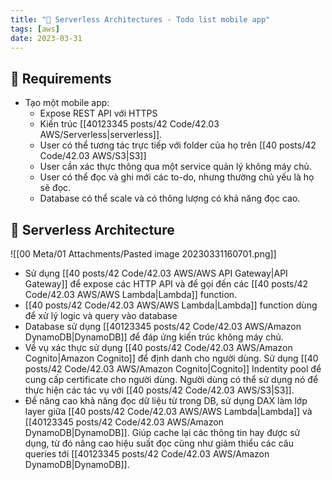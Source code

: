 ```yaml
---
title: "🌱 Serverless Architectures - Todo list mobile app"
tags: [aws]
date: 2023-03-31
---
```


## 🌿 Requirements
- Tạo một mobile app:
	- Expose REST API với HTTPS
	- Kiến trúc [[40123345 posts/42 Code/42.03 AWS/Serverless|serverless]].
	- User có thể tương tác trực tiếp với folder của họ trên [[40 posts/42 Code/42.03 AWS/S3|S3]]
	- User cần xác thực thông qua một service quản lý không máy chủ.
	- User có thể đọc và ghi mới các to-do, nhưng thường chủ yếu là họ sẽ đọc.
	- Database có thể scale và có thông lượng có khả năng đọc cao.

## 🌿 Serverless Architecture 
![[00 Meta/01 Attachments/Pasted image 20230331160701.png]]

- Sử dụng [[40 posts/42 Code/42.03 AWS/AWS API Gateway|API Gateway]] để expose các HTTP API và để gọi đến các [[40 posts/42 Code/42.03 AWS/AWS Lambda|Lambda]] function.
- [[40 posts/42 Code/42.03 AWS/AWS Lambda|Lambda]] function dùng để xử lý logic và query vào database
- Database sử dụng [[40123345 posts/42 Code/42.03 AWS/Amazon DynamoDB|DynamoDB]] để đáp ứng kiến trúc không máy chủ.
- Về vụ xác thực sử dụng [[40 posts/42 Code/42.03 AWS/Amazon Cognito|Amazon Cognito]] để định danh cho người dùng. Sử dụng [[40 posts/42 Code/42.03 AWS/Amazon Cognito|Cognito]] Indentity pool để cung cấp certificate cho người dùng. Người dùng có thể sử dụng nó để thực hiện các tác vụ với [[40 posts/42 Code/42.03 AWS/S3|S3]].
- Để nâng cao khả năng đọc dữ liệu từ trong DB, sử dụng DAX làm lớp layer giữa [[40 posts/42 Code/42.03 AWS/AWS Lambda|Lambda]] và [[40123345 posts/42 Code/42.03 AWS/Amazon DynamoDB|DynamoDB]]. Giúp cache lại các thông tin hay được sử dụng, từ đó nâng cao hiệu suất đọc cũng như giảm thiểu các câu queries tới [[40123345 posts/42 Code/42.03 AWS/Amazon DynamoDB|DynamoDB]].
